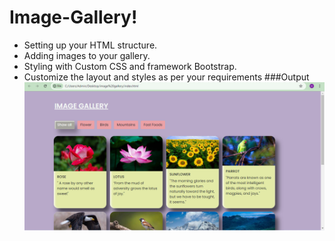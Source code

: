 # Image-Gallery!

* Setting up your HTML structure.
* Adding images to your gallery.
* Styling with Custom CSS and framework Bootstrap.
* Customize the layout and styles as per your requirements
  ###Output
  <img src="output\img.png">
  
